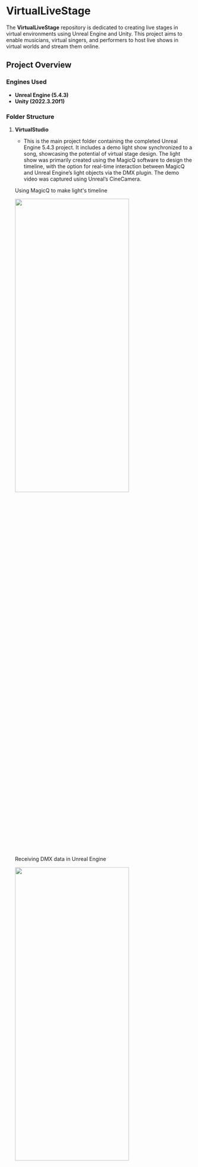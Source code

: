 # VirtualLiveStage

The **VirtualLiveStage** repository is dedicated to creating live stages in virtual environments using Unreal Engine and Unity. This project aims to enable musicians, virtual singers, and performers to host live shows in virtual worlds and stream them online.

## Project Overview

### Engines Used
- **Unreal Engine (5.4.3)**
- **Unity (2022.3.20f1)**

### Folder Structure

1. **VirtualStudio**
   - This is the main project folder containing the completed Unreal Engine 5.4.3 project. It includes a demo light show synchronized to a song, showcasing the potential of virtual stage design. The light show was primarily created using the MagicQ software to design the timeline, with the option for real-time interaction between MagicQ and Unreal Engine’s light objects via the DMX plugin. The demo video was captured using Unreal’s CineCamera.

   Using MagicQ to make light's timeline
   
   <img src="https://github.com/user-attachments/assets/ed166136-eb78-4dc2-9030-ec5f39116787" width="80%" height="45%"/>

   Receiving DMX data in Unreal Engine
   
   <img src="https://github.com/user-attachments/assets/a45df2e1-8433-4fe4-b91a-c816428c5174" width="80%" height="45%"/>

   Google Drive Link for Demo video(Recorded with a cine camera).
   
   [Unreal with DMX Demo](https://drive.google.com/file/d/1RVlMKlcb47vPCjzlq-o3FS7Vb0a1jMyj/view?usp=drive_link)

   ![pre](https://github.com/user-attachments/assets/b4a2e747-0e07-40f4-9d4a-5428e4a075a0)


3. **VLStage_Unity**
   - This folder is set up for the Unity project and contains stage modeling and a custom DMX package. For DMX integration in Unity, I am using a custom package from [igolinin's DMXtools](https://github.com/igolinin/DMXtools).

   - It works on HDRP environments.(For volumetric of lights)

   **Add 6 types of lights and effects in Unity**

   **Sharpy, Wash**
   
   - Sharpy: Sharpy is a high-intensity beam light known for its sharp and concentrated beams of light. It creates precise, narrow beams that can be used for focused lighting on performers or to create dramatic aerial effects.

   - Wash: Wash lights are used for wide, even coverage across the stage. They provide soft, diffused light that can fill the entire stage with color or general illumination.

   <img src="https://github.com/user-attachments/assets/4e7b9558-fd71-4a8f-877c-d102dc754c89" width="80%" height="45%"/>

   **Strobe, Static**

   - Strobe: Strobe lights produce rapid, intense flashes of light that create a sense of motion or freezing action on stage. It can also simulate the effect of high-energy moments in a performance.

   - Static: Static lights remain fixed in place and provide a continuous, steady light on a particular area or object.

   <img src="https://github.com/user-attachments/assets/5354303a-c466-48b3-9916-b68d16791e49" width="80%" height="45%"/>

   **Pyro, Laser**

   - Pyro: Pyro refers to pyrotechnic effects that create controlled bursts of fire, sparks, or explosions on stage. It adds a dramatic and intense visual impact.

   - Laser: Laser lights emit concentrated, highly focused beams of light, usually in a variety of colors. Lasers can create intricate patterns, geometric shapes, or straight beams that can cut through smoke to create a mesmerizing light show.

   <img src="https://github.com/user-attachments/assets/fd624814-e860-46fb-9deb-3013b5ee786b" width="80%" height="45%"/>

   **Connect with MagicQ(DMX)**

   <img src="https://github.com/user-attachments/assets/145c51be-7495-42e3-9fc7-20008e06fa28" width="80%" height="45%"/>

   **LED Screen(Splitted)**

   For a more realistic LED screen representation, [llcheesell's LEDScreenShader](https://github.com/llcheesell/LEDScreenShader) is used.

   <img src="https://github.com/user-attachments/assets/4347f37c-2087-43b6-9a0a-d7a809848fa9" width="80%" height="45%"/>

   <img src="https://github.com/user-attachments/assets/b8b8dcc9-d11f-40f4-b16f-b83a4dee17db" width="80%" height="45%"/>


4. **VLStage_Unreal**
   - This folder contains the Unreal Engine project, including stage modeling and the DMX plugin setup to connect MagicQ with Unreal Engine. I am using Unreal’s built-in DMX plugin to achieve this connection.


### Lighting Implementation with DMX and MagicQ

For stage lighting, this project uses the DMX tool MagicQ by Chamsys. MagicQ offers several advantages for implementing a stage lighting system within Unreal and Unity environments:

- **Precision**: MagicQ provides precise control over lighting, ideal for creating intricate light shows.
- **Integration**: Seamless integration with Unreal Engine through its DMX plugin allows for real-time interaction between MagicQ and Unreal’s light objects.
- **Flexibility**: MagicQ supports both timeline-based light shows and real-time interaction, offering a versatile approach to stage lighting.

In Unity, the custom DMX package from [igolinin](https://github.com/igolinin/DMXtools) is used to achieve similar integration, allowing for the creation of dynamic light shows within the Unity environment.

### Future Work

I plan to continue working on the Unity project, comparing the strengths and weaknesses of both Unreal Engine and Unity in the context of virtual stage design. This comparison will help identify the best practices for creating immersive virtual live performances in both environments.

Stay tuned for updates as I continue to explore and develop this exciting project!
